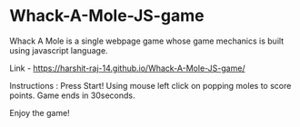 # Whack-A-Mole-JS-game
Whack A Mole is a single webpage game whose game mechanics is built using javascript language.

Link - https://harshit-raj-14.github.io/Whack-A-Mole-JS-game/

Instructions : 
Press Start!
Using mouse left click on popping moles to score points.
Game ends in 30seconds.

Enjoy the game!
